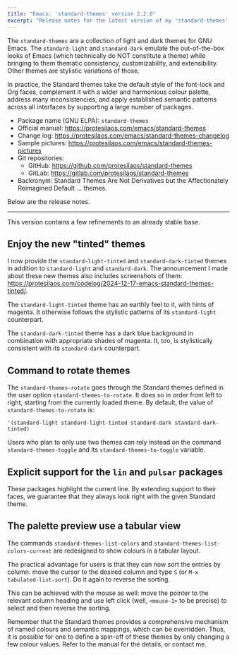 ```yaml
---
title: "Emacs: 'standard-themes' version 2.2.0"
excerpt: "Release notes for the latest version of my 'standard-themes' for GNU Emacs."
---
```


The `standard-themes` are a collection of light and dark themes for
GNU Emacs. The `standard-light` and `standard-dark` emulate the
out-of-the-box looks of Emacs (which technically do NOT constitute a
theme) while bringing to them thematic consistency, customizability,
and extensibility. Other themes are stylistic variations of those.

In practice, the Standard themes take the default style of the
font-lock and Org faces, complement it with a wider and harmonious
colour palette, address many inconsistencies, and apply established
semantic patterns across all interfaces by supporting a large number
of packages.

+ Package name (GNU ELPA): `standard-themes`
+ Official manual: <https://protesilaos.com/emacs/standard-themes>
+ Change log: <https://protesilaos.com/emacs/standard-themes-changelog>
+ Sample pictures: <https://protesilaos.com/emacs/standard-themes-pictures>
+ Git repositories:
  + GitHub: <https://github.com/protesilaos/standard-themes>
  + GitLab: <https://gitlab.com/protesilaos/standard-themes>
+ Backronym: Standard Themes Are Not Derivatives but the
  Affectionately Reimagined Default ... themes.

Below are the release notes.

* * *

This version contains a few refinements to an already stable base.


## Enjoy the new "tinted" themes

I now provide the `standard-light-tinted` and `standard-dark-tinted`
themes in addition to `standard-light` and `standard-dark`. The
announcement I made about these new themes also includes screenshots
of them: <https://protesilaos.com/codelog/2024-12-17-emacs-standard-themes-tinted/>.

The `standard-light-tinted` theme has an earthly feel to it, with
hints of magenta. It otherwise follows the stylistic patterns of its
`standard-light` counterpart.

The `standard-dark-tinted` theme has a dark blue background in
combination with appropriate shades of magenta. It, too, is
stylistically consistent with its `standard-dark` counterpart.


## Command to rotate themes

The `standard-themes-rotate` goes through the Standard themes defined
in the user option `standard-themes-to-rotate`. It does so in order
from left to right, starting from the currently loaded theme. By
default, the value of `standard-themes-to-rotate` is:

```elisp
'(standard-light standard-light-tinted standard-dark standard-dark-tinted)
```

Users who plan to only use two themes can rely instead on the command
`standard-themes-toggle` and its `standard-themes-to-toggle` variable.


## Explicit support for the `lin` and `pulsar` packages

These packages highlight the current line. By extending support to
their faces, we guarantee that they always look right with the given
Standard theme.


## The palette preview use a tabular view

The commands `standard-themes-list-colors` and
`standard-themes-list-colors-current` are redesigned to show colours
in a tabular layout.

The practical advantage for users is that they can now sort the
entries by column: move the cursor to the desired column and type `S`
(or `M-x tabulated-list-sort`). Do it again to reverse the sorting.

This can be achieved with the mouse as well: move the pointer to the
relevant column heading and use left click (well, `<mouse-1>` to be
precise) to select and then reverse the sorting.

Remember that the Standard themes provides a comprehensive mechanism
of named colours and semantic mappings, which can be overridden. Thus,
it is possible for one to define a spin-off of these themes by only
changing a few colour values. Refer to the manual for the details, or
contact me.
